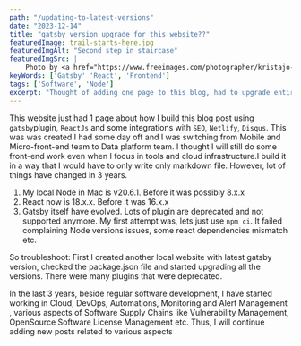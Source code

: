 ```yaml
---
path: "/updating-to-latest-versions"
date: "2023-12-14"
title: "gatsby version upgrade for this website??"
featuredImage: trail-starts-here.jpg
featuredImgAlt: "Second step in staircase"
featuredImgSrc: |
    Photo by <a href="https://www.freeimages.com/photographer/kristajo-40637">Krista Johanson</a> from <a href="https://freeimages.com">FreeImages</a>
keyWords: ['Gatsby' 'React', 'Frontend']
tags: ['Software', 'Node']
excerpt: "Thought of adding one page to this blog, had to upgrade entire dependencies."
---
```


This website just had 1 page about how I build this blog post using `gatsby`plugin, `ReactJs` and some integrations with `SEO`, `Netlify`, `Disqus`. This was was created I had some day off and I was switching from Mobile and Micro-front-end team to Data platform team. I thought I will still do some front-end work even when I focus in tools and cloud infrastructure.I build it in a way that I would have to only write only markdown file. However, lot of things have changed in 3 years.

1. My local Node in Mac is v20.6.1. Before it was possibly 8.x.x
2. React now is 18.x.x. Before it was 16.x.x
3. Gatsby itself have evolved. Lots of plugin are deprecated and not supported anymore. My first attempt was, lets just use `npm ci`. It failed complaining Node versions issues, some react dependencies mismatch etc.

So troubleshoot: First I created another local website with latest gatsby version, checked the package.json file and started upgrading all the versions. There were many plugins that were deprecated. 

In the last 3 years, beside regular software development, I have started working in Cloud, DevOps, Automations, Monitoring and Alert Management , various aspects of Software Supply Chains like Vulnerability Management, OpenSource Software License Management etc. Thus, I will continue adding new posts related to various aspects   
